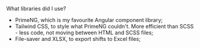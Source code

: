 What libraries did I use?

- PrimeNG, which is my favourite Angular component library;
- Tailwind CSS, to style what PrimeNG couldn't. More efficient than SCSS - less code, not moving between HTML and SCSS files;
- File-saver and XLSX, to export shifts to Excel files;
